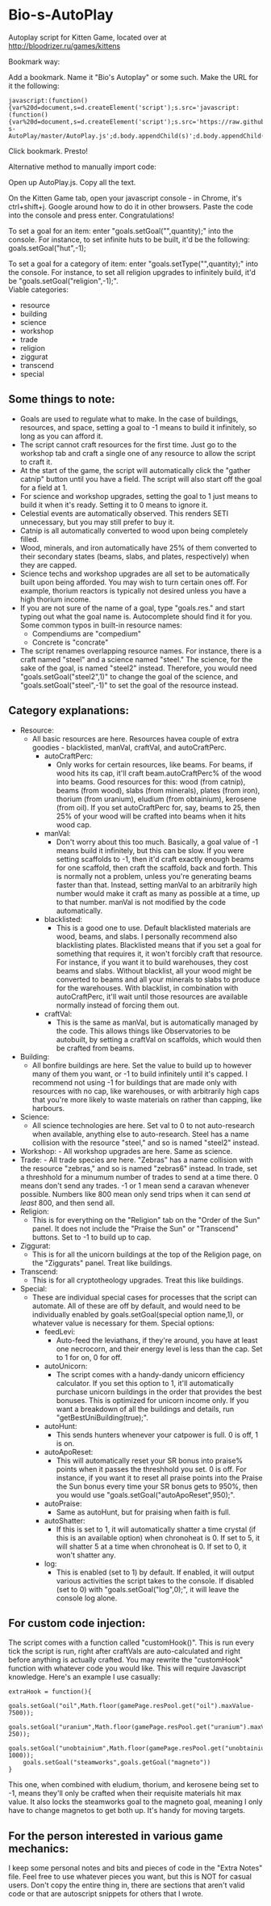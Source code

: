 # Bio-s-AutoPlay
Autoplay script for Kitten Game, located over at http://bloodrizer.ru/games/kittens

Bookmark way:

Add a bookmark. Name it "Bio's Autoplay" or some such. Make the URL for it the following:

	javascript:(function(){var%20d=document,s=d.createElement('script');s.src='javascript:(function(){var%20d=document,s=d.createElement('script');s.src='https://raw.githubusercontent.com/Bioniclegenius/Bio-s-AutoPlay/master/AutoPlay.js';d.body.appendChild(s)';d.body.appendChild(s)
     
Click bookmark. Presto!

Alternative method to manually import code:

Open up AutoPlay.js. Copy all the text.

On the Kitten Game tab, open your javascript console - in Chrome, it's ctrl+shift+j. Google around how to do it in other browsers.
Paste the code into the console and press enter. Congratulations!

To set a goal for an item:
enter "goals.setGoal("<item name>",quantity);" into the console. For instance, to set infinite huts to be built, it'd be the following:
goals.setGoal("hut",-1);

To set a goal for a category of item:
enter "goals.setType("<category name>",quantity);" into the console. For instance, to set all religion upgrades to infinitely build, it'd be "goals.setGoal("religion",-1);".  
Viable categories:
- resource
- building
- science
- workshop
- trade
- religion
- ziggurat
- transcend
- special

## Some things to note:

- Goals are used to regulate what to make. In the case of buildings, resources, and space, setting a goal to -1 means to build it infinitely, so long as you can afford it.
- The script cannot craft resources for the first time. Just go to the workshop tab and craft a single one of any resource to allow the script to craft it.
- At the start of the game, the script will automatically click the "gather catnip" button until you have a field. The script will also start off the goal for a field at 1.
- For science and workshop upgrades, setting the goal to 1 just means to build it when it's ready. Setting it to 0 means to ignore it.
- Celestial events are automatically observed. This renders SETI unnecessary, but you may still prefer to buy it.
- Catnip is all automatically converted to wood upon being completely filled.
- Wood, minerals, and iron automatically have 25% of them converted to their secondary states (beams, slabs, and plates, respectively) when they are capped.
- Science techs and workshop upgrades are all set to be automatically built upon being afforded. You may wish to turn certain ones off. For example, thorium reactors is typically not desired unless you have a high thorium income.
- If you are not sure of the name of a goal, type "goals.res." and start typing out what the goal name is. Autocomplete should find it for you. Some common typos in built-in resource names:
	- Compendiums are "compedium"
	- Concrete is "concrate"
- The script renames overlapping resource names. For instance, there is a craft named "steel" and a science named "steel." The science, for the sake of the goal, is named "steel2" instead. Therefore, you would need "goals.setGoal("steel2",1)" to change the goal of the science, and "goals.setGoal("steel",-1)" to set the goal of the resource instead.

## Category explanations:
- Resource:
	- All basic resources are here. Resources havea couple of extra goodies - blacklisted, manVal, craftVal, and autoCraftPerc.
		- autoCraftPerc:
			- Only works for certain resources, like beams. For beams, if wood hits its cap, it'll craft beam.autoCraftPerc% of the wood into beams. Good resources for this: wood (from catnip), beams (from wood), slabs (from minerals), plates (from iron), thorium (from uranium), eludium (from obtainium), kerosene (from oil). If you set autoCraftPerc for, say, beams to 25, then 25% of your wood will be crafted into beams when it hits wood cap.
		- manVal:
			- Don't worry about this too much. Basically, a goal value of -1 means build it infinitely, but this can be slow. If you were setting scaffolds to -1, then it'd craft exactly enough beams for one scaffold, then craft the scaffold, back and forth. This is normally not a problem, unless you're generating beams faster than that. Instead, setting manVal to an arbitrarily high number would make it craft as many as possible at a time, up to that number. manVal is not modified by the code automatically.
		- blacklisted:
			- This is a good one to use. Default blacklisted materials are wood, beams, and slabs. I personally recommend also blacklisting plates. Blacklisted means that if you set a goal for something that requires it, it won't forcibly craft that resource. For instance, if you want it to build warehouses, they cost beams and slabs. Without blacklist, all your wood might be converted to beams and all your minerals to slabs to produce for the warehouses. With blacklist, in combination with autoCraftPerc, it'll wait until those resources are available normally instead of forcing them out.
		- craftVal:
			- This is the same as manVal, but is automatically managed by the code. This allows things like Observatories to be autobuilt, by setting a craftVal on scaffolds, which would then be crafted from beams.
- Building:
	- All bonfire buildings are here. Set the value to build up to however many of them you want, or -1 to build infinitely until it's capped. I recommend not using -1 for buildings that are made only with resources with no cap, like warehouses, or with arbitrarily high caps that you're more likely to waste materials on rather than capping, like harbours.
- Science:
	- All science technologies are here. Set val to 0 to not auto-research when available, anything else to auto-research. Steel has a name collision with the resource "steel," and so is named "steel2" instead.
- Workshop:
		- All workshop upgrades are here. Same as science.
- Trade:
		- All trade species are here. "Zebras" has a name collision with the resource "zebras," and so is named "zebras6" instead. In trade, set a threshhold for a minumum number of trades to send at a time there. 0 means don't send any trades. -1 or 1 mean send a caravan whenever possible. Numbers like 800 mean only send trips when it can send *at least* 800, and then send all.
- Religion:
	- This is for everything on the "Religion" tab on the "Order of the Sun" panel. It does not include the "Praise the Sun" or "Transcend" buttons. Set to -1 to build up to cap.
- Ziggurat:
	- This is for all the unicorn buildings at the top of the Religion page, on the "Ziggurats" panel. Treat like buildings.
- Transcend:
	- This is for all cryptotheology upgrades. Treat this like buildings.
- Special:
	- These are individual special cases for processes that the script can automate. All of these are off by default, and would need to  be individually enabled by goals.setGoal(special option name,1), or whatever value is necessary for them. Special options:
		- feedLevi:
			- Auto-feed the leviathans, if they're around, you have at least one necrocorn, and their energy level is less than the cap. Set to 1 for on, 0 for off.
		- autoUnicorn:
			- The script comes with a handy-dandy unicorn efficiency calculator. If you set this option to 1, it'll automatically purchase unicorn buildings in the order that provides the best bonuses. This is optimized for unicorn income only. If you want a breakdown of all the buildings and details, run "getBestUniBuilding(true);".
		- autoHunt:
			- This sends hunters whenever your catpower is full. 0 is off, 1 is on.
		- autoApoReset:
			- This will automatically reset your SR bonus into praise% points when it passes the threshhold you set. 0 is off. For instance, if you want it to reset all praise points into the Praise the Sun bonus every time your SR bonus gets to 950%, then you would use "goals.setGoal("autoApoReset",950);".
		- autoPraise:
			- Same as autoHunt, but for praising when faith is full.
		- autoShatter:
			- If this is set to 1, it will automatically shatter a time crystal (if this is an available option) when chronoheat is 0. If set to 5, it will shatter 5 at a time when chronoheat is 0. If set to 0, it won't shatter any.
		- log:
			- This is enabled (set to 1) by default. If enabled, it will output various activities the script takes to the console. If disabled (set to 0) with "goals.setGoal("log",0);", it will leave the console log alone.

## For custom code injection:
The script comes with a function called "customHook()". This is run every tick the script is run, right after craftVals are auto-calculated and right before anything is actually crafted. You may rewrite the "customHook" function with whatever code you would like. This will require Javascript knowledge. Here's an example I use casually:

	extraHook = function(){
		goals.setGoal("oil",Math.floor(gamePage.resPool.get("oil").maxValue-7500));
		goals.setGoal("uranium",Math.floor(gamePage.resPool.get("uranium").maxValue-250));
		goals.setGoal("unobtainium",Math.floor(gamePage.resPool.get("unobtainium").maxValue-1000));
		goals.setGoal("steamworks",goals.getGoal("magneto"))
	}

This one, when combined with eludium, thorium, and kerosene being set to -1, means they'll only be crafted when their requisite materials hit max value. It also locks the steamworks goal to the magneto goal, meaning I only have to change magnetos to get both up. It's handy for moving targets.

## For the person interested in various game mechanics:
I keep some personal notes and bits and pieces of code in the "Extra Notes" file. Feel free to use whatever pieces you want, but this is NOT for casual users. Don't copy the entire thing in, there are sections that aren't valid code or that are autoscript snippets for others that I wrote.
